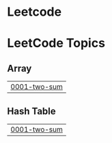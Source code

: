 # Leetcode
<!---LeetCode Topics Start-->
# LeetCode Topics
## Array
|  |
| ------- |
| [0001-two-sum](https://github.com/krissh6563-droid/leetcode/tree/master/0001-two-sum) |
## Hash Table
|  |
| ------- |
| [0001-two-sum](https://github.com/krissh6563-droid/leetcode/tree/master/0001-two-sum) |
<!---LeetCode Topics End-->
